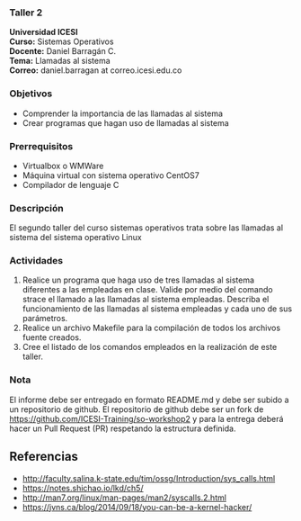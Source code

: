 ### Taller 2
**Universidad ICESI**  
**Curso:** Sistemas Operativos  
**Docente:** Daniel Barragán C.  
**Tema:** Llamadas al sistema  
**Correo:** daniel.barragan at correo.icesi.edu.co

### Objetivos
* Comprender la importancia de las llamadas al sistema
* Crear programas que hagan uso de llamadas al sistema

### Prerrequisitos
* Virtualbox o WMWare
* Máquina virtual con sistema operativo CentOS7
* Compilador de lenguaje C

### Descripción
El segundo taller del curso sistemas operativos trata sobre las llamadas al sistema del sistema operativo Linux

### Actividades
1. Realice un programa que haga uso de tres llamadas al sistema diferentes a las empleadas en clase. Valide por medio del comando strace el llamado a las llamadas al sistema empleadas. Describa el funcionamiento de las llamadas al sistema empleadas y cada uno de sus parámetros.
2. Realice un archivo Makefile para la compilación de todos los archivos fuente creados.
3. Cree el listado de los comandos empleados en la realización de este taller.

### Nota
El informe debe ser entregado en formato README.md y debe ser subido a un repositorio de github. El repositorio de github debe ser un fork de https://github.com/ICESI-Training/so-workshop2 y para la entrega deberá hacer un Pull Request (PR) respetando la estructura definida.

## Referencias
* http://faculty.salina.k-state.edu/tim/ossg/Introduction/sys_calls.html  
* https://notes.shichao.io/lkd/ch5/
* http://man7.org/linux/man-pages/man2/syscalls.2.html  
* https://jvns.ca/blog/2014/09/18/you-can-be-a-kernel-hacker/
